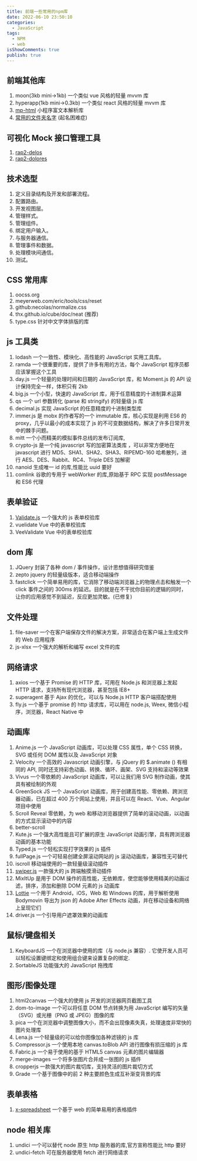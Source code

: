 ```yaml
---
title: 前端一些常用的npm库
date: 2022-06-10 23:50:10
categories:
  - JavaScript
tags:
  - NPM
  - web
isShowComments: true
publish: true
---
```


## 前端其他库

1. moon(3kb mini->1kb) 一个类似 vue 风格的轻量 mvvm 库
2. hyperapp(1kb mini->0.3kb) 一个类似 react 风格的轻量 mvvm 库
3. [mp-html](https://github.com/jin-yufeng/mp-html) 小程序富文本解析库
4. [常用的文件夹名字](https://github.com/hujiulong/blog/blob/master/demo/data/the_most_frequent_names.md) (起名困难症)

## 可视化 Mock 接口管理工具

1. [rap2-delos](https://github.com/thx/rap2-delos)
2. [rap2-dolores](https://github.com/thx/rap2-dolores)

## 技术选型

1. 定义目录结构及开发和部署流程。
2. 配置路由。
3. 开发视图层。
4. 管理样式。
5. 管理组件。
6. 绑定用户输入。
7. 与服务器通信。
8. 管理事件和数据。
9. 处理模块间通信。
10. 测试。

## CSS 常用库

1. oocss.org
2. meyerweb.com/eric/tools/css/reset
3. github:necolas/normalize.css
4. thx.github.io/cube/doc/neat (推荐)
5. type.css 针对中文字体排版的库

## js 工具类

1. lodash 一个一致性、模块化、高性能的 JavaScript 实用工具库。
2. ramda 一个很重要的库，提供了许多有用的方法，每个 JavaScript 程序员都应该掌握这个工具
3. day.js 一个轻量的处理时间和日期的 JavaScript 库，和 Moment.js 的 API 设计保持完全一样，体积只有 2kb
4. big.js 一个小型，快速的 JavaScript 库，用于任意精度的十进制算术运算
5. qs 一个 url 参数转化 (parse 和 stringify) 的轻量级 js 库
6. decimal.js 实现 JavaScript 的任意精度的十进制类型库
7. immer.js 是 mobx 的作者写的一个 immutable 库，核心实现是利用 ES6 的 proxy，几乎以最小的成本实现了 js 的不可变数据结构，解决了许多日常开发中的棘手问题。
8. mitt 一个小而精美的模拟事件总线的发布订阅库,
9. crypto-js 是一个纯 javascript 写的加密算法类库 ，可以非常方便地在 javascript 进行 MD5、SHA1、SHA2、SHA3、RIPEMD-160 哈希散列，进行 AES、DES、Rabbit、RC4、Triple DES 加解密
10. nanoid 生成唯一 id 的库,性能比 uuid 要好
11. comlink 谷歌的专用于 webWorker 的库,原始基于 RPC 实现 postMessage 和 ES6 代理

## 表单验证

1. [Validate.js](https://github.com/ansman/validate.js) 一个强大的 js 表单校验库
2. vuelidate Vue 中的表单校验库
3. VeeValidate Vue 中的表单校验库

## dom 库

1. JQuery 封装了各种 dom / 事件操作，设计思想值得研究借鉴
2. zepto jquery 的轻量级版本，适合移动端操作
3. fastclick 一个简单易用的库，它消除了移动端浏览器上的物理点击和触发一个 click 事件之间的 300ms 的延迟。目的就是在不干扰你目前的逻辑的同时，让你的应用感觉不到延迟，反应更加灵敏。(已修复)

## 文件处理

1. file-saver 一个在客户端保存文件的解决方案，非常适合在客户端上生成文件的 Web 应用程序
2. js-xlsx 一个强大的解析和编写 excel 文件的库

## 网络请求

1. axios 一个基于 Promise 的 HTTP 库，可用在 Node.js 和浏览器上发起 HTTP 请求，支持所有现代浏览器，甚至包括 IE8+
2. superagent 基于 Ajax 的优化，可以与 Node.js HTTP 客户端搭配使用
3. fly.js 一个基于 promise 的 http 请求库，可以用在 node.js, Weex, 微信小程序，浏览器，React Native 中

## 动画库

1. Anime.js 一个 JavaScript 动画库，可以处理 CSS 属性，单个 CSS 转换，SVG 或任何 DOM 属性以及 JavaScript 对象
2. Velocity 一个高效的 Javascript 动画引擎，与 jQuery 的 \$.animate () 有相同的 API, 同时还支持彩色动画、转换、循环、画架、SVG 支持和滚动等效果
3. Vivus 一个零依赖的 JavaScript 动画库，可以让我们用 SVG 制作动画，使其具有被绘制的外观
4. GreenSock JS 一个 JavaScript 动画库，用于创建高性能、零依赖、跨浏览器动画，已在超过 400 万个网站上使用，并且可以在 React、Vue、Angular 项目中使用
5. Scroll Reveal 零依赖，为 web 和移动浏览器提供了简单的滚动动画，以动画的方式显示滚动中的内容
6. better-scroll
7. Kute.js 一个强大高性能且可扩展的原生 JavaScript 动画引擎，具有跨浏览器动画的基本功能
8. Typed.js 一个轻松实现打字效果的 js 插件
9. fullPage.js 一个可轻易创建全屏滚动网站的 js 滚动动画库，兼容性无可替代
10. iscroll 移动端使用的一款轻量级滚动插件
11. [swiper.js](https://www.swiper.com.cn/api/index.html) 一款强大的 js 跨端触摸滑动插件
12. MixItUp 是用于 DOM 操作的高性能，无依赖库，使您能够使用精美的动画过滤，排序，添加和删除 DOM 元素的 js 动画库
13. [Lottie](https://github.com/airbnb/lottie-web) 一个用于 Android，iOS，Web 和 Windows 的库，用于解析使用 Bodymovin 导出为 json 的 Adobe After Effects 动画，并在移动设备和网络上呈现它们
14. driver.js 一个引导用户遮罩效果的动画库

## 鼠标/键盘相关

1. KeyboardJS 一个在浏览器中使用的库（与 node.js 兼容）. 它使开发人员可以轻松设置键绑定和使用组合键来设置复杂的绑定.
2. SortableJS 功能强大的 JavaScript 拖拽库

## 图形/图像处理

1. html2canvas 一个强大的使用 js 开发的浏览器网页截图工具
2. dom-to-image 一个可以将任意 DOM 节点转换为用 JavaScript 编写的矢量（SVG）或光栅（PNG 或 JPEG）图像的库
3. pica 一个在浏览器中调整图像大小，而不会出现像素失真，处理速度非常快的图片处理库
4. Lena.js 一个轻量级的可以给你图像加各种滤镜的 js 库
5. Compressor.js 一个使用本地 canvas.toBlob API 进行图像有损压缩的 js 库
6. Fabric.js 一个易于使用的基于 HTML5 canvas 元素的图片编辑器
7. merge-images 一个将多张图片合并成一张图的 js 插件
8. cropperjs 一款强大的图片裁切库，支持灵活的图片裁切方式
9. Grade 一个基于图像中的前 2 种主要颜色生成互补渐变背景的库

## 表单表格

1. [x-spreadsheet](https://github.com/myliang/x-spreadsheet) 一个基于 web 的简单易用的表格插件

## node 相关库

1. undici 一个可以替代 node 原生 http 服务器的库,官方宣称性能比 http 要好
2. undici-fetch 可在服务器使用 fetch 进行网络请求
